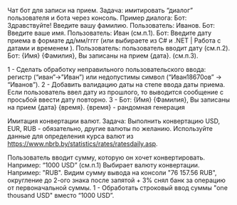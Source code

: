 Чат бот для записи на прием.
Задача: имитировать “диалог” пользователя и бота через консоль.
Пример диалога:
Бот: Здравствуйте! Введите вашу фамилию.
Пользователь: Иванов. Бот: Введите ваше имя.
Пользователь: Иван (см.п.1).
Бот: Введите дату приема в формате дд/мм/гггг (или выбираете из C# и .NET | Работа с датами и временем ).
Пользователь: пользователь вводит дату (см.п.2).
Бот: {Имя} {Фамилия}, Вы записаны на прием {дата}. (см.п.3).

1 - Сделать обработку неправильного пользовательского ввода: регистр (“иван”->”Иван”) или недопустимы символ (“Иван18670ов” -> “Иванов”).
2 - Добавить валидацию даты на степе ввода даты приема. Если пользователь ввел дату из прошлого, то выводится сообщение с просьбой ввести дату повторно.
3 - Бот: {Имя} {Фамилия}, Вы записаны на прием {дата} {время}.
{время} - рандомная генерация

Имитация конвертации валют.
Задача: Выполнить конвертацию USD, EUR, RUB - обязательно, другие валюты по желанию.
Используйте данные для определения курса валют из https://www.nbrb.by/statistics/rates/ratesdaily.asp.

Пользователь вводит сумму, которую он хочет конвертировать. Например: “1000 USD” (см.п.1)
Выбирает валюту конвертации. Например: "RUB".
Видим сумму вывода на консоли "76 157.56 RUB", округление до 2-ого знака после запятой + 3% снял банк за операцию от первоначальной суммы.
1 - Обработать строковый ввод суммы "one thousand USD" вместо “1000 USD”.
